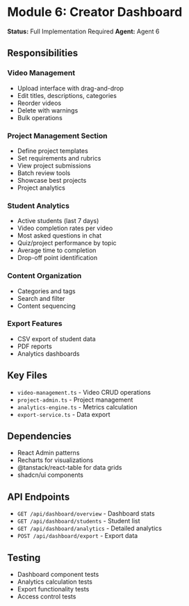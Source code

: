 # Module 6: Creator Dashboard

**Status:** Full Implementation Required
**Agent:** Agent 6

## Responsibilities

### Video Management
- Upload interface with drag-and-drop
- Edit titles, descriptions, categories
- Reorder videos
- Delete with warnings
- Bulk operations

### Project Management Section
- Define project templates
- Set requirements and rubrics
- View project submissions
- Batch review tools
- Showcase best projects
- Project analytics

### Student Analytics
- Active students (last 7 days)
- Video completion rates per video
- Most asked questions in chat
- Quiz/project performance by topic
- Average time to completion
- Drop-off point identification

### Content Organization
- Categories and tags
- Search and filter
- Content sequencing

### Export Features
- CSV export of student data
- PDF reports
- Analytics dashboards

## Key Files
- `video-management.ts` - Video CRUD operations
- `project-admin.ts` - Project management
- `analytics-engine.ts` - Metrics calculation
- `export-service.ts` - Data export

## Dependencies
- React Admin patterns
- Recharts for visualizations
- @tanstack/react-table for data grids
- shadcn/ui components

## API Endpoints
- `GET /api/dashboard/overview` - Dashboard stats
- `GET /api/dashboard/students` - Student list
- `GET /api/dashboard/analytics` - Detailed analytics
- `POST /api/dashboard/export` - Export data

## Testing
- Dashboard component tests
- Analytics calculation tests
- Export functionality tests
- Access control tests
